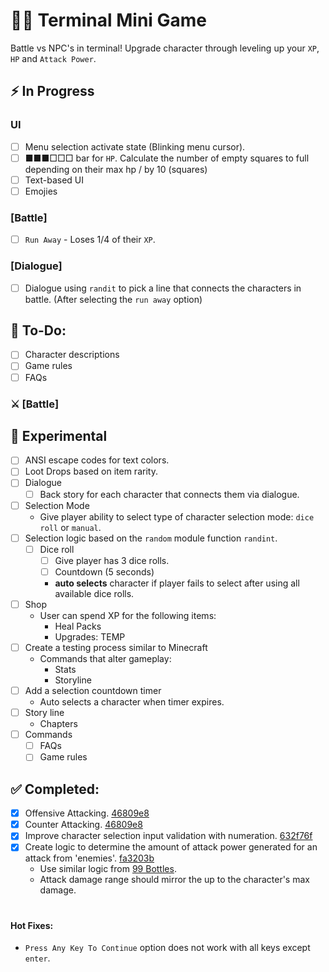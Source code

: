 # 👨‍💻 Terminal Mini Game
Battle vs NPC's in terminal! Upgrade character through leveling up your `XP`, `HP` and `Attack Power`.

## ⚡ In Progress
### UI
- [ ] Menu selection activate state (Blinking menu cursor).
- [ ] ■■■□□□ bar for `HP`. Calculate the number of empty squares to full depending on their max hp / by 10 (squares)
- [ ] Text-based UI
- [ ] Emojies
### [Battle]
- [ ] `Run Away` - Loses 1/4 of their `XP`.
### [Dialogue]
- [ ] Dialogue using `randit` to pick a line that connects the characters in battle. (After selecting the `run away` option)
 
## 📃 To-Do:
- [ ] Character descriptions
- [ ] Game rules
- [ ] FAQs

### ⚔ [Battle]

## 🧪 Experimental
- [ ] ANSI escape codes for text colors.
- [ ] Loot Drops based on item rarity.
- [ ] Dialogue
  - [ ] Back story for each character that connects them via dialogue.
- [ ] Selection Mode
	- Give player ability to select type of character selection mode: `dice roll` or `manual`. 
- [ ] Selection logic based on the `random` module function `randint`.
	- [ ] Dice roll
		- [ ] Give player has 3 dice rolls.
		- [ ] Countdown (5 seconds)
    	- **auto selects** character if player fails to select after using all available dice rolls.
- [ ] Shop
  - User can spend XP for the following items:
	- Heal Packs
	- Upgrades: TEMP
- [ ] Create a testing process similar to Minecraft
  - Commands that alter gameplay:
    - Stats
    - Storyline
- [ ] Add a selection countdown timer
  - Auto selects a character when timer expires.
- [ ] Story line
  - Chapters
- [ ] Commands
	- [ ] FAQs
	- [ ] Game rules

## ✅ Completed:
- [x] Offensive Attacking. [46809e8](https://github.com/beingsie/codedexio/commit/46809e822fe1c2046c7107ceccf3e47f80655a91)
- [x] Counter Attacking. [46809e8](https://github.com/beingsie/codedexio/commit/46809e822fe1c2046c7107ceccf3e47f80655a91)
- [x] Improve character selection input validation with numeration. [632f76f](https://github.com/beingsie/codedexio/commit/632f76f943c0c07c2ffa250061f501e367799c92)
- [x] Create logic to determine the amount of attack power generated for an attack from 'enemies'. [fa3203b](https://github.com/beingsie/codedexio/commit/fa3203b99ab62b6e37504fe2663be78f0fd630d6)
	- Use similar logic from [99 Bottles](https://github.com/beingsie/codedexio/blob/main/courses/python/04_loops/99_bottles.py).
 	- Attack damage range should mirror the up to the character's max damage.

#
#### Hot Fixes:
- `Press Any Key To Continue` option does not work with all keys except `enter`.